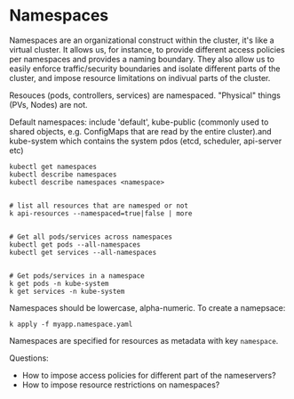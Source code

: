 # Namespaces

Namespaces are an organizational construct within the cluster, it's like a virtual cluster. It allows us, for instance, to provide different access policies per namespaces and provides a naming boundary. They also allow us to easily enforce traffic/security boundaries and isolate different parts of the cluster, and impose resource limitations on indivual parts of the cluster.

Resouces (pods, controllers, services) are namespaced. "Physical" things (PVs, Nodes) are not.

Default namespaces: include 'default', kube-public (commonly used to shared objects, e.g. ConfigMaps that are read by the entire cluster).and kube-system which contains the system pdos (etcd, scheduler, api-server etc)


    kubectl get namespaces
    kubectl describe namespaces
    kubectl describe namespaces <namespace>
    

    # list all resources that are namesped or not
    k api-resources --namespaced=true|false | more


    # Get all pods/services across namespaces
    kubectl get pods --all-namespaces
    kubectl get services --all-namespaces
 

    # Get pods/services in a namespace
    k get pods -n kube-system
    k get services -n kube-system
 
Namespaces should be lowercase, alpha-numeric. To create a namepsace:

    k apply -f myapp.namespace.yaml

Namespaces are specified for resources as metadata with key `namespace`. 


Questions:
 - How to impose access policies for different part of the nameservers?
 - How to impose resource restrictions on namespaces?